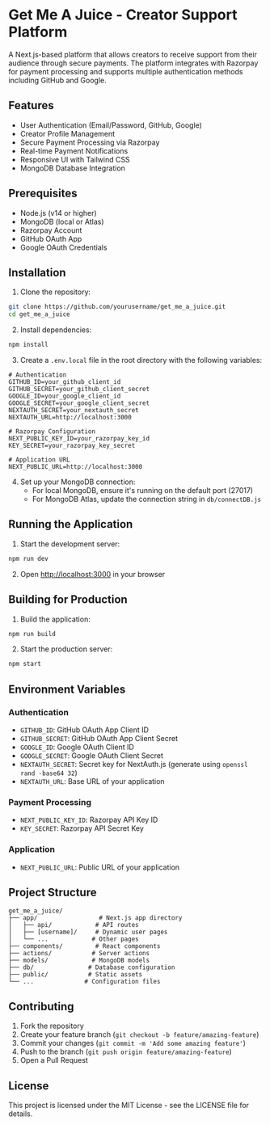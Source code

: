 # Get Me A Juice - Creator Support Platform

A Next.js-based platform that allows creators to receive support from their audience through secure payments. The platform integrates with Razorpay for payment processing and supports multiple authentication methods including GitHub and Google.

## Features

- User Authentication (Email/Password, GitHub, Google)
- Creator Profile Management
- Secure Payment Processing via Razorpay
- Real-time Payment Notifications
- Responsive UI with Tailwind CSS
- MongoDB Database Integration

## Prerequisites

- Node.js (v14 or higher)
- MongoDB (local or Atlas)
- Razorpay Account
- GitHub OAuth App
- Google OAuth Credentials

## Installation

1. Clone the repository:
```bash
git clone https://github.com/yourusername/get_me_a_juice.git
cd get_me_a_juice
```

2. Install dependencies:
```bash
npm install
```

3. Create a `.env.local` file in the root directory with the following variables:
```env
# Authentication
GITHUB_ID=your_github_client_id
GITHUB_SECRET=your_github_client_secret
GOOGLE_ID=your_google_client_id
GOOGLE_SECRET=your_google_client_secret
NEXTAUTH_SECRET=your_nextauth_secret
NEXTAUTH_URL=http://localhost:3000

# Razorpay Configuration
NEXT_PUBLIC_KEY_ID=your_razorpay_key_id
KEY_SECRET=your_razorpay_key_secret

# Application URL
NEXT_PUBLIC_URL=http://localhost:3000
```

4. Set up your MongoDB connection:
   - For local MongoDB, ensure it's running on the default port (27017)
   - For MongoDB Atlas, update the connection string in `db/connectDB.js`

## Running the Application

1. Start the development server:
```bash
npm run dev
```

2. Open [http://localhost:3000](http://localhost:3000) in your browser

## Building for Production

1. Build the application:
```bash
npm run build
```

2. Start the production server:
```bash
npm start
```

## Environment Variables

### Authentication
- `GITHUB_ID`: GitHub OAuth App Client ID
- `GITHUB_SECRET`: GitHub OAuth App Client Secret
- `GOOGLE_ID`: Google OAuth Client ID
- `GOOGLE_SECRET`: Google OAuth Client Secret
- `NEXTAUTH_SECRET`: Secret key for NextAuth.js (generate using `openssl rand -base64 32`)
- `NEXTAUTH_URL`: Base URL of your application

### Payment Processing
- `NEXT_PUBLIC_KEY_ID`: Razorpay API Key ID
- `KEY_SECRET`: Razorpay API Secret Key

### Application
- `NEXT_PUBLIC_URL`: Public URL of your application

## Project Structure

```
get_me_a_juice/
├── app/                 # Next.js app directory
│   ├── api/            # API routes
│   ├── [username]/     # Dynamic user pages
│   └── ...            # Other pages
├── components/         # React components
├── actions/           # Server actions
├── models/            # MongoDB models
├── db/               # Database configuration
├── public/           # Static assets
└── ...              # Configuration files
```

## Contributing

1. Fork the repository
2. Create your feature branch (`git checkout -b feature/amazing-feature`)
3. Commit your changes (`git commit -m 'Add some amazing feature'`)
4. Push to the branch (`git push origin feature/amazing-feature`)
5. Open a Pull Request

## License

This project is licensed under the MIT License - see the LICENSE file for details.

